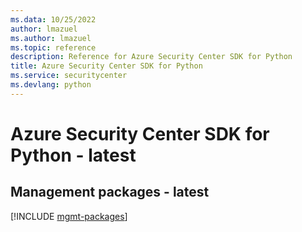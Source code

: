 ```yaml
---
ms.data: 10/25/2022
author: lmazuel
ms.author: lmazuel
ms.topic: reference
description: Reference for Azure Security Center SDK for Python
title: Azure Security Center SDK for Python
ms.service: securitycenter
ms.devlang: python
---
```

# Azure Security Center SDK for Python - latest

## Management packages - latest
[!INCLUDE [mgmt-packages](security-center-mgmt-index.md)]